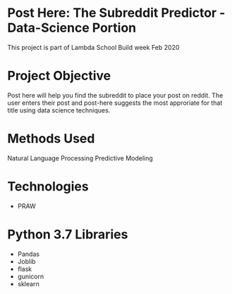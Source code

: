 # Post Here: The Subreddit Predictor - Data-Science Portion
This project is part of Lambda School Build week Feb 2020

# Project Objective
Post here will help you find the subreddit to place your post on reddit. The user enters their post and post-here suggests the most approriate for that title using data science techniques. 

# Methods Used 
Natural Language Processing Predictive Modeling 

# Technologies 
* PRAW

# Python 3.7 Libraries 
* Pandas
* Joblib
* flask
* gunicorn
* sklearn

